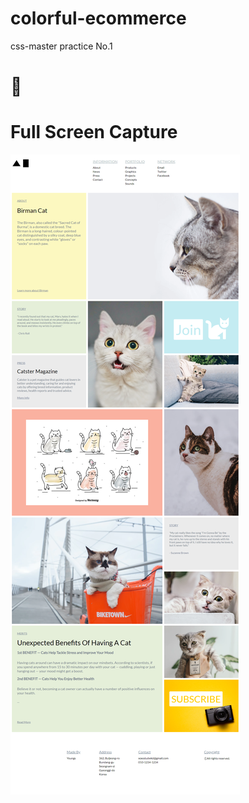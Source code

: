 # colorful-ecommerce
css-master practice No.1

# 🤪

# Full Screen Capture

<img src="./css-master-practice-no1.png">
